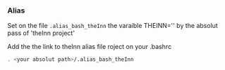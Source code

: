### Alias

Set on the file `.alias_bash_theInn` the varaible THEINN='<your path>' by the absolut pass of 'theInn project'

Add the the link to theInn alias file roject on your .bashrc
```bash
. <your absolut path>/.alias_bash_theInn
```

